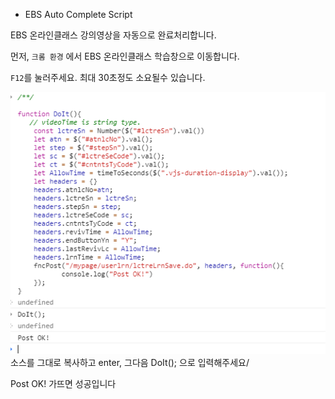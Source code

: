 * EBS Auto Complete Script

EBS 온라인클래스 강의영상을 자동으로 완료처리합니다.

먼저, ` 크롬 환경 ` 에서 EBS 온라인클래스 학습창으로 이동합니다.

` F12 `를 눌러주세요. 최대 30초정도 소요될수 있습니다.

![info](./example.png)
소스를 그대로 복사하고 enter, 그다음 DoIt(); 으로 입력해주세요/

Post OK! 가뜨면 성공입니다
